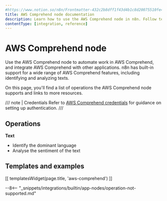 ```yaml
---
#https://www.notion.so/n8n/Frontmatter-432c2b8dff1f43d4b1c8d20075510fe4
title: AWS Comprehend node documentation
description: Learn how to use the AWS Comprehend node in n8n. Follow technical documentation to integrate AWS Comprehend node into your workflows.
contentType: [integration, reference]
---
```


# AWS Comprehend node

Use the AWS Comprehend node to automate work in AWS Comprehend, and integrate AWS Comprehend with other applications. n8n has built-in support for a wide range of AWS Comprehend features, including identifying and analyzing texts.

On this page, you'll find a list of operations the AWS Comprehend node supports and links to more resources.

/// note | Credentials
Refer to [AWS Comprehend credentials](/integrations/builtin/credentials/aws.md) for guidance on setting up authentication. 
///

## Operations

**Text**

- Identify the dominant language
- Analyse the sentiment of the text

## Templates and examples

<!-- see https://www.notion.so/n8n/Pull-in-templates-for-the-integrations-pages-37c716837b804d30a33b47475f6e3780 -->
[[ templatesWidget(page.title, 'aws-comprehend') ]]

--8<-- "_snippets/integrations/builtin/app-nodes/operation-not-supported.md"

